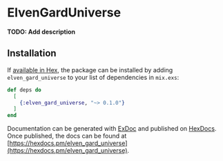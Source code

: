 # ElvenGardUniverse

**TODO: Add description**

## Installation

If [available in Hex](https://hex.pm/docs/publish), the package can be installed
by adding `elven_gard_universe` to your list of dependencies in `mix.exs`:

```elixir
def deps do
  [
    {:elven_gard_universe, "~> 0.1.0"}
  ]
end
```

Documentation can be generated with [ExDoc](https://github.com/elixir-lang/ex_doc)
and published on [HexDocs](https://hexdocs.pm). Once published, the docs can
be found at [https://hexdocs.pm/elven_gard_universe](https://hexdocs.pm/elven_gard_universe).

